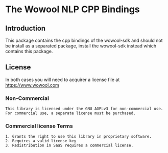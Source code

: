 # The Wowool NLP CPP Bindings

## Introduction

This package contains the cpp bindings of the wowool-sdk and should not be install as a separated package, install the wowool-sdk instead which contains this package.

## License

In both cases you will need to acquirer a license file at https://www.wowool.com

### Non-Commercial

    This library is licensed under the GNU AGPLv3 for non-commercial use.  
    For commercial use, a separate license must be purchased.  

### Commercial license Terms

    1. Grants the right to use this library in proprietary software.  
    2. Requires a valid license key  
    3. Redistribution in SaaS requires a commercial license.  
